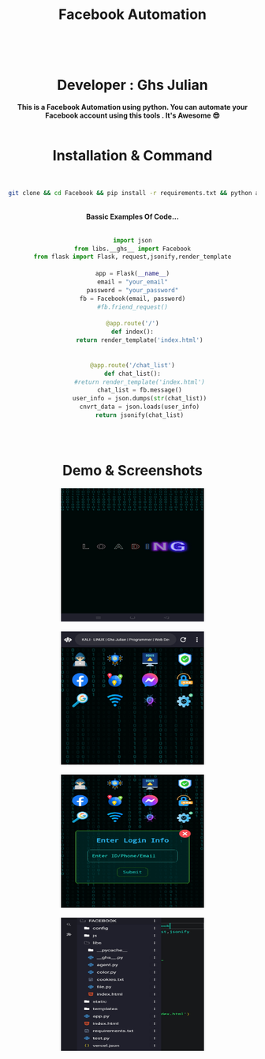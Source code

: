 <center>
<h1> Facebook Automation</h1><br><br><br>
<h1>Developer : Ghs Julian</h1>

<strong>
  This is a Facebook Automation using python. You can automate your Facebook
  account using this tools . It's Awesome 😎
</strong>
<br><br>
<h1> Installation & Command</h1>
<br>

```bash
git clone && cd Facebook && pip install -r requirements.txt && python app.py
```

<br>
<strong> Bassic Examples Of Code...</strong><br><br>

```python
import json
from libs.__ghs__ import Facebook
from flask import Flask, request,jsonify,render_template

app = Flask(__name__)
email = "your_email"
password = "your_password"
fb = Facebook(email, password)
#fb.friend_request()

@app.route('/')
def index():
    return render_template('index.html')


@app.route('/chat_list')
def chat_list():
    #return render_template('index.html')
    chat_list = fb.message()
    user_info = json.dumps(str(chat_list))
    cnvrt_data = json.loads(user_info)
    return jsonify(chat_list)


```

<br><br>
<h1>Demo & Screenshots</h1>

<img src="ss/S1.png" width="290" height="270"><br><br>
<img src="ss/S2.png" width="290" height="270"><br><br>
<img src="ss/S3.png" width="290" height="270"><br><br>
<img src="ss/S4.png" width="290" height="270">
</center>